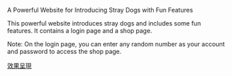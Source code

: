 A Powerful Website for Introducing Stray Dogs with Fun Features

This powerful website introduces stray dogs and includes some fun features. It contains a login page and a shop page.

Note: On the login page, you can enter any random number as your account and password to access the shop page.

[效果呈現](https://obitowang.github.io/interactive-website/)
